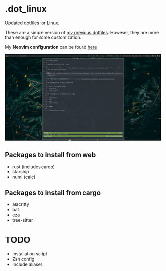 # .dot_linux

Updated dotfiles for Linux.

These are a simple version of [my previous dotfiles](https://github.com/vieitesss/.dotfiles.git). However, they are more than enough for some customization.

My **Neovim configuration** can be found [here](https://github.com/vieitesss/nvim)

![sample](./assets/sample.png)

## Packages to install from web

- rust (includes cargo)
- starship
- numi (calc)

## Packages to install from cargo

- alacritty
- bat
- eza
- tree-sitter

# TODO

- Installation script
- Zsh config
- Include aliases
